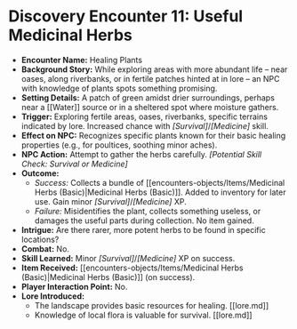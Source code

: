 # Discovery Encounter 11: Useful Medicinal Herbs

*   **Encounter Name:** Healing Plants
*   **Background Story:** While exploring areas with more abundant life – near oases, along riverbanks, or in fertile patches hinted at in lore – an NPC with knowledge of plants spots something promising.
*   **Setting Details:** A patch of green amidst drier surroundings, perhaps near a [[Water]] source or in a sheltered spot where moisture gathers.
*   **Trigger:** Exploring fertile areas, oases, riverbanks, specific terrains indicated by lore. Increased chance with *[Survival]*/*[Medicine]* skill.
*   **Effect on NPC:** Recognizes specific plants known for their basic healing properties (e.g., for poultices, soothing minor aches).
*   **NPC Action:** Attempt to gather the herbs carefully. *[Potential Skill Check: Survival or Medicine]*
*   **Outcome:**
    *   *Success:* Collects a bundle of [[encounters-objects/Items/Medicinal Herbs (Basic)|Medicinal Herbs (Basic)]]. Added to inventory for later use. Gain minor *[Survival]*/*[Medicine]* XP.
    *   *Failure:* Misidentifies the plant, collects something useless, or damages the useful parts during collection. No item gained.
*   **Intrigue:** Are there rarer, more potent herbs to be found in specific locations?
*   **Combat:** No.
*   **Skill Learned:** Minor *[Survival]*/*[Medicine]* XP on success.
*   **Item Received:** [[encounters-objects/Items/Medicinal Herbs (Basic)|Medicinal Herbs (Basic)]] (on success).
*   **Player Interaction Point:** No.
*   **Lore Introduced:**
    *   The landscape provides basic resources for healing. \[[lore.md]]
    *   Knowledge of local flora is valuable for survival. \[[lore.md]] 